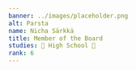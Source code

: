 ```yaml
---
banner: ../images/placeholder.png
alt: Parsta
name: Nicha Särkkä
title: Member of the Board
studies: 🏫 High School 🏫
rank: 6
---
```

